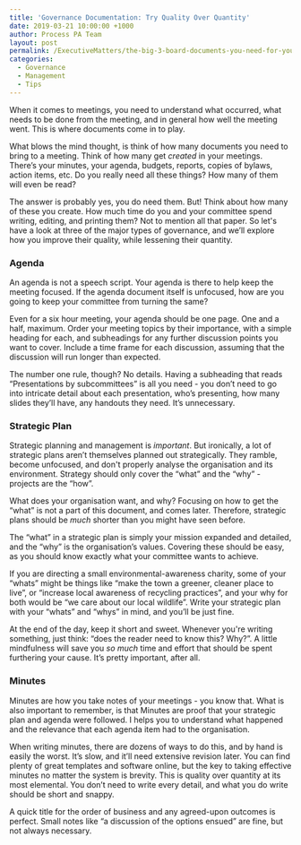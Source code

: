 ```yaml
---
title: 'Governance Documentation: Try Quality Over Quantity'
date: 2019-03-21 10:00:00 +1000
author: Process PA Team
layout: post
permalink: /ExecutiveMatters/the-big-3-board-documents-you-need-for-you-meeting
categories:
  - Governance
  - Management
  - Tips
---
```


When it comes to meetings, you need to understand what occurred, what needs to be done from the meeting, and in general how well the meeting went. This is where documents come in to play.

What blows the mind thought, is think of how many documents you need to bring to a meeting. Think of how many get *created* in your meetings. There’s your minutes, your agenda, budgets, reports, copies of bylaws, action items, etc. Do you really need all these things? How many of them will even be read?

The answer is probably yes, you do need them. But! Think about how many of these you create. How much time do you and your committee spend writing, editing, and printing them? Not to mention all that paper. So let's have a look at three of the major types of governance, and we’ll explore how you improve their quality, while lessening their quantity.

### Agenda

An agenda is not a speech script. Your agenda is there to help keep the meeting focused. If the agenda document itself is unfocused, how are you going to keep your committee from turning the same?

Even for a six hour meeting, your agenda should be one page. One and a half, maximum. Order your meeting topics by their importance, with a simple heading for each, and subheadings for any further discussion points you want to cover. Include a time frame for each discussion, assuming that the discussion will run longer than expected.

The number one rule, though? No details. Having a subheading that reads “Presentations by subcommittees” is all you need - you don’t need to go into intricate detail about each presentation, who’s presenting, how many slides they’ll have, any handouts they need. It’s unnecessary.

### Strategic Plan

Strategic planning and management is *important*. But ironically, a lot of strategic plans aren’t themselves planned out strategically. They ramble, become unfocused, and don't properly analyse the organisation and its environment. Strategy should only cover the “what” and the “why” - projects are the “how”.

What does your organisation want, and why? Focusing on how to get the “what” is not a part of this document, and comes later. Therefore, strategic plans should be *much* shorter than you might have seen before.

The “what” in a strategic plan is simply your mission expanded and detailed, and the “why” is the organisation’s values. Covering these should be easy, as you should know exactly what your committee wants to achieve.

If you are directing a small environmental-awareness charity, some of your “whats” might be things like “make the town a greener, cleaner place to live”, or “increase local awareness of recycling practices”, and your why for both would be “we care about our local wildlife”. Write your strategic plan with your “whats” and “whys” in mind, and you’ll be just fine.

At the end of the day, keep it short and sweet. Whenever you're writing something, just think: “does the reader need to know this? Why?”. A little mindfulness will save you *so much* time and effort that should be spent furthering your cause. It’s pretty important, after all.

### Minutes

Minutes are how you take notes of your meetings - you know that. What is also important to remember, is that Minutes are proof that your strategic plan and agenda were followed. I helps you to understand what happened and the relevance that each agenda item had to the organisation.

When writing minutes, there are dozens of ways to do this, and by hand is easily the worst. It’s slow, and it’ll need extensive revision later. You can find plenty of great templates and software online, but the key to taking effective minutes no matter the system is brevity. This is quality over quantity at its most elemental. You don’t need to write every detail, and what you do write should be short and snappy.

A quick title for the order of business and any agreed-upon outcomes is perfect. Small notes like “a discussion of the options ensued” are fine, but not always necessary.